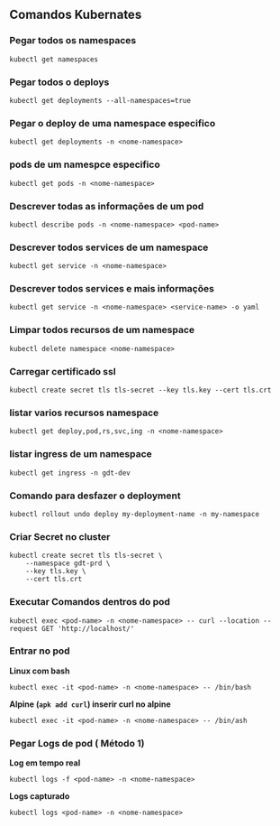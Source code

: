 ## Comandos Kubernates

### Pegar todos os namespaces
`kubectl get namespaces`

### Pegar todos o deploys
`kubectl get deployments --all-namespaces=true`

### Pegar o deploy de uma namespace especifico
`kubectl get deployments -n <nome-namespace>`

###  pods de um namespce especifico
`kubectl get pods -n <nome-namespace>`

###  Descrever todas as informações de um pod
`kubectl describe pods -n <nome-namespace> <pod-name>`

###  Descrever todos services de um namespace
`kubectl get service -n <nome-namespace>`

###  Descrever todos services e mais informações
`kubectl get service -n <nome-namespace> <service-name> -o yaml`

###  Limpar todos recursos de um namespace
`kubectl delete namespace <nome-namespace>`

###  Carregar certificado ssl
`kubectl create secret tls tls-secret --key tls.key --cert tls.crt`

###  listar varios recursos namespace
`kubectl get deploy,pod,rs,svc,ing -n <nome-namespace>`

###  listar ingress de um namespace
`kubectl get ingress -n gdt-dev`

### Comando para desfazer o deployment
`kubectl rollout undo deploy my-deployment-name -n my-namespace`

###  Criar Secret no cluster
```
kubectl create secret tls tls-secret \
    --namespace gdt-prd \
    --key tls.key \
    --cert tls.crt
```


### Executar Comandos dentros do pod
`kubectl exec <pod-name> -n <nome-namespace> -- curl --location --request GET 'http://localhost/'`

### Entrar no pod
**Linux com bash**

`kubectl exec -it <pod-name> -n <nome-namespace> -- /bin/bash`

**Alpine (`apk add curl`) inserir curl no alpine**

`kubectl exec -it <pod-name> -n <nome-namespace> -- /bin/ash`


### Pegar Logs de pod ( Método 1)
**Log em tempo real**

`kubectl logs -f <pod-name> -n <nome-namespace>`

**Logs capturado**

`kubectl logs <pod-name> -n <nome-namespace>`







